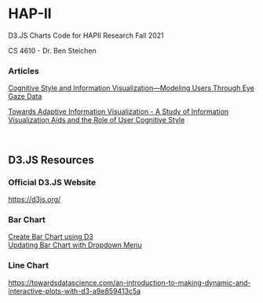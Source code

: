 # HAP-II

D3.JS Charts Code for HAPII Research Fall 2021 <br>

CS 4610 - Dr. Ben Steichen <br>

### Articles

[Cognitive Style and Information Visualization—Modeling Users Through Eye Gaze Data](https://www.frontiersin.org/articles/10.3389/fcomp.2020.562290/full) <br>

[Towards Adaptive Information Visualization - A Study of Information Visualization Aids and the Role of User Cognitive Style](https://www.frontiersin.org/articles/10.3389/frai.2019.00022/full) <br>

<br>

## D3.JS Resources

### Official D3.JS Website
https://d3js.org/

### Bar Chart
[Create Bar Chart using D3](https://www.tutorialsteacher.com/d3js/create-bar-chart-using-d3js) <br>
[Updating Bar Chart with Dropdown Menu](http://bl.ocks.org/williaster/10ef968ccfdc71c30ef8) <br>

### Line Chart
https://towardsdatascience.com/an-introduction-to-making-dynamic-and-interactive-plots-with-d3-a9e859413c5a

